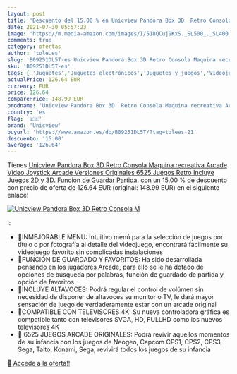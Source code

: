 ```yaml
---
layout: post
title: 'Descuento del 15.00 % en Unicview Pandora Box 3D  Retro Consola M'
date: 2021-07-30 05:57:23
image: 'https://m.media-amazon.com/images/I/518QCuj9KxS._SL500_._SL400_.jpg'
comments: true
category: ofertas
author: 'tole.es'
slug: 'B09251DL5T-es Unicview Pandora Box 3D Retro Consola Maquina recreativa...'
sku: 'B09251DL5T-es'
tags: [ 'Juguetes','Juguetes electrónicos','Juguetes y juegos','Videojuegos para niños','pandora','unicview', ]
actualPrice: 126.64 EUR
currency: EUR
price: 126.64
comparePrice: 148.99 EUR
prodname: 'Unicview Pandora Box 3D  Retro Consola Maquina recreativa Arcade Video  Joystick Arcade  Versiones Originales 6525 Juegos Retro  Incluye Juegos 2D y 3D. Función de Guardar Partida.'
country: 'es'
flag: '🇪🇸'
brand: 'Unicview'
buyurl: 'https://www.amazon.es/dp/B09251DL5T/?tag=tolees-21'
descuento: '15.00'
average: '126.64'
---
```


Tienes [Unicview Pandora Box 3D  Retro Consola Maquina recreativa Arcade Video  Joystick Arcade  Versiones Originales 6525 Juegos Retro  Incluye Juegos 2D y 3D. Función de Guardar Partida.](https://www.amazon.es/dp/B09251DL5T/?tag=tolees-21) con un 15.00 % de descuento con precio de oferta de 126.64 EUR (original: 148.99 EUR) en el siguiente enlace!

[![Unicview Pandora Box 3D  Retro Consola M](https://m.media-amazon.com/images/I/518QCuj9KxS._SL500_._SL400_.jpg)](https://www.amazon.es/dp/B09251DL5T/?tag=tolees-21)

ℹ️:

- 📍INMEJORABLE MENU: Intuitivo menú para la selección de juegos por título o por fotografía al detalle del videojuego, encontrará fácilmente su videojuego favorito sin complicadas instalaciones
- 📍FUNCIÓN DE GUARDADO Y FAVORITOS: Ha sido desarrollada pensando en los jugadores Arcade, para ello se le ha dotado de opciones de búsqueda por palabras, función de guardado de partida y opción de favoritos
- 📍INCLUYE ALTAVOCES: Podrá regular el control de volúmen sin necesidad de disponer de altavoces su monitor o TV, le dará mayor sensación de juego de verdaderamente estar con un arcade original
- 📍COMPATIBLE CON TELEVISORES 4K: Su nueva controladora gráfica es compatible tanto con televisores SVGA, HD, FULLHD como los nuevos televisores 4K
- 📍 6525 JUEGOS ARCADE ORIGINALES: Podrá revivir aquellos momentos de su infancia con los juegos de Neogeo, Capcom CPS1, CPS2, CPS3, Sega, Taito, Konami, Sega, revivirá todos los juegos de su infancia

[🛒 Accede a la oferta!!](https://www.amazon.es/dp/B09251DL5T/?tag=tolees-21)
